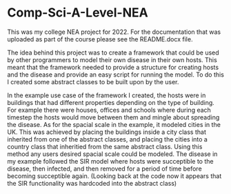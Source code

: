 # Comp-Sci-A-Level-NEA
This was my college NEA project for 2022.
For the documentation that was uploaded as part of the course please see the README.docx file.

The idea behind this project was to create a framework that could be used by other programmers to model their own disease in their own hosts.
This meant that the framework needed to provide a structure for creating hosts and the disease and provide an easy script for running the model. To do this I created some abstract classes to be built upon by the user.

In the example use case of the framework I created, the hosts were in buildings that had different properties depending on the type of building. For example there were houses, offices and schools where during each timestep the hosts would move between them and mingle about spreading the disease.
As for the spacial scale in the example, it modeled cities in the UK. This was achieved by placing the buildings inside a city class that inherited from one of the abstract classes, and placing the cities into a country class that inheritied from the same abstract class. Using this method any users desired spacial scale could be modeled.
The disease in my example followed the SIR model where hosts were succeptible to the disease, then infected, and then removed for a period of time before becoming succeptible again. (Looking back at the code now it appears that the SIR functionality was hardcoded into the abstract class)
